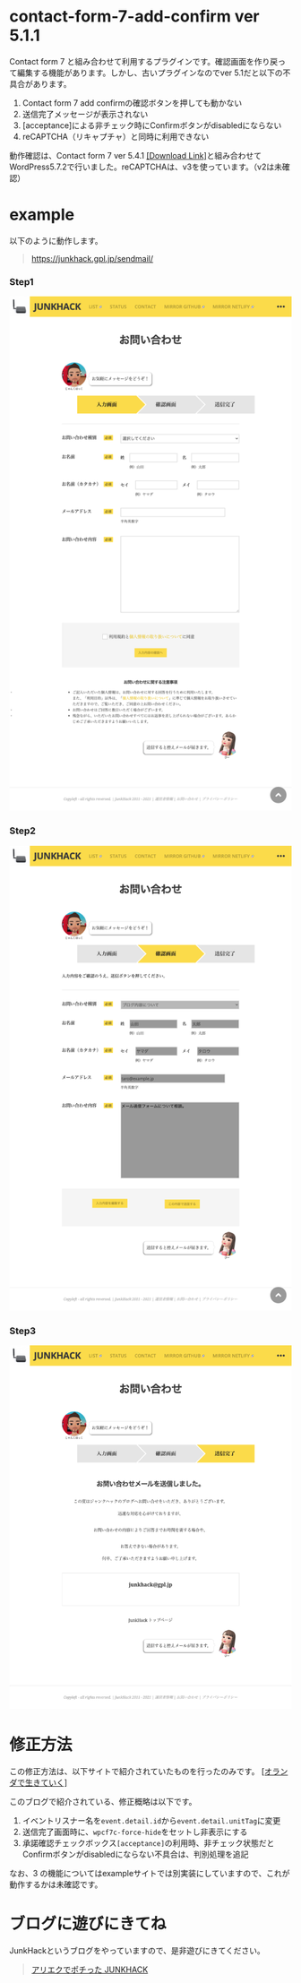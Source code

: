 # contact-form-7-add-confirm ver 5.1.1
Contact form 7 と組み合わせて利用するプラグインです。確認画面を作り戻って編集する機能があります。しかし、古いプラグインなのでver 5.1だと以下の不具合があります。

1. Contact form 7 add confirmの確認ボタンを押しても動かない
2. 送信完了メッセージが表示されない
3. [acceptance]による非チェック時にConfirmボタンがdisabledにならない
4. reCAPTCHA（リキャプチャ）と同時に利用できない

動作確認は、Contact form 7 ver 5.4.1 [[Download Link]](https://downloads.wordpress.org/plugin/contact-form-7.5.4.1.zip)と組み合わせてWordPress5.7.2で行いました。reCAPTCHAは、v3を使っています。（v2は未確認）

# example
以下のように動作します。
> https://junkhack.gpl.jp/sendmail/

### Step1
![](./docimg/example.png)
### Step2
![](./docimg/example2.png)
### Step3
![](./docimg/example3.png)

# 修正方法
この修正方法は、以下サイトで紹介されていたものを行ったのみです。
[[オランダで生きていく]](https://nldot.info/how-to-fix-the-contact-form-7-add-confirm-response-to-the-latest-cf7/)

このブログで紹介されている、修正概略は以下です。
1. イベントリスナー名を`event.detail.id`から`event.detail.unitTag`に変更
2. 送信完了画面時に、`wpcf7c-force-hide`をセットし非表示にする
3. 承諾確認チェックボックス`[acceptance]`の利用時、非チェック状態だとConfirmボタンがdisabledにならない不具合は、判別処理を追記

なお、3 の機能についてはexampleサイトでは別実装にしていますので、これが動作するかは未確認です。

# ブログに遊びにきてね
JunkHackというブログをやっていますので、是非遊びにきてください。
> [アリエクでポチった JUNKHACK](https://junkhack.gpl.jp/)
